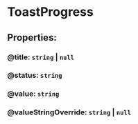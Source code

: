 # **ToastProgress**
## **Properties**:
### @title: `string` | `null`
### @status: `string`
### @value: `string`
### @valueStringOverride: `string` | `null`